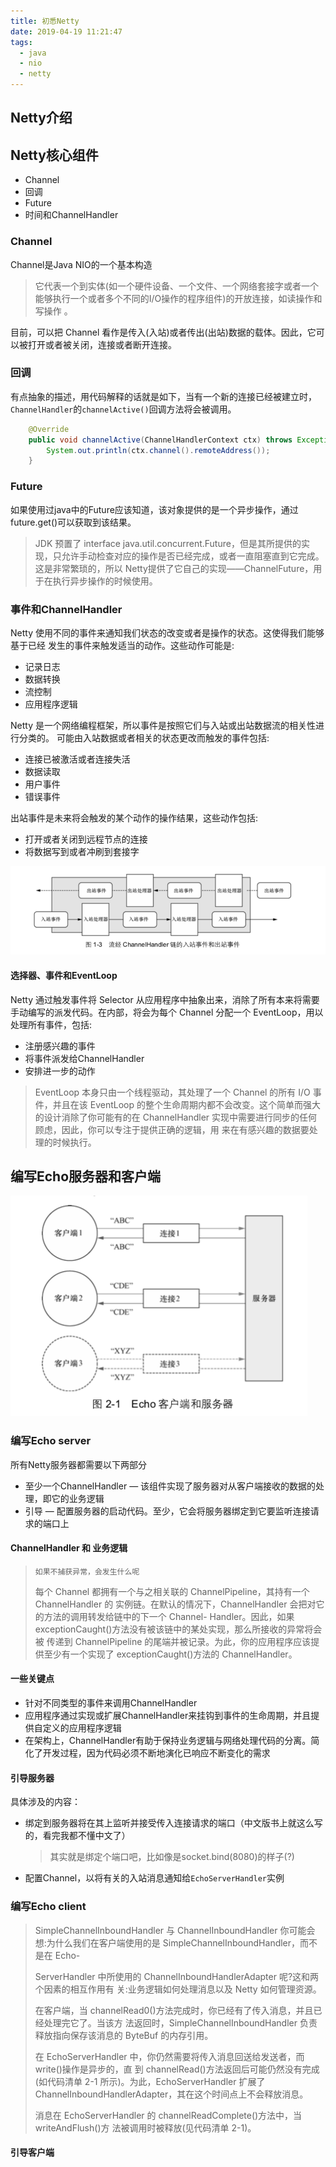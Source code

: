 ```yaml
---
title: 初悉Netty
date: 2019-04-19 11:21:47
tags: 
  - java
  - nio 
  - netty
---
```




## Netty介绍



## Netty核心组件

- Channel
- 回调
- Future
- 时间和ChannelHandler

### Channel

Channel是Java NIO的一个基本构造

> 它代表一个到实体(如一个硬件设备、一个文件、一个网络套接字或者一个能够执行一个或者多个不同的I/O操作的程序组件)的开放连接，如读操作和写操作 。

目前，可以把 Channel 看作是传入(入站)或者传出(出站)数据的载体。因此，它可以被打开或者被关闭，连接或者断开连接。

### 回调

有点抽象的描述，用代码解释的话就是如下，当有一个新的连接已经被建立时，`ChannelHandler`的`channelActive()`回调方法将会被调用。

```java
    @Override
    public void channelActive(ChannelHandlerContext ctx) throws Exception {
        System.out.println(ctx.channel().remoteAddress());
    }
```

### Future

如果使用过java中的Future应该知道，该对象提供的是一个异步操作，通过future.get()可以获取到该结果。

> JDK 预置了 interface java.util.concurrent.Future，但是其所提供的实现，只允许手动检查对应的操作是否已经完成，或者一直阻塞直到它完成。这是非常繁琐的，所以 Netty提供了它自己的实现——ChannelFuture，用于在执行异步操作的时候使用。

### 事件和ChannelHandler

Netty 使用不同的事件来通知我们状态的改变或者是操作的状态。这使得我们能够基于已经
发生的事件来触发适当的动作。这些动作可能是:

- 记录日志
- 数据转换
- 流控制
- 应用程序逻辑

Netty 是一个网络编程框架，所以事件是按照它们与入站或出站数据流的相关性进行分类的。 可能由入站数据或者相关的状态更改而触发的事件包括: 

- 连接已被激活或者连接失活
- 数据读取
- 用户事件
- 错误事件

出站事件是未来将会触发的某个动作的操作结果，这些动作包括:

- 打开或者关闭到远程节点的连接
- 将数据写到或者冲刷到套接字

![image-20190419122546568](/images/201904/channelHandler-chain.png)



#### 选择器、事件和EventLoop

Netty 通过触发事件将 Selector 从应用程序中抽象出来，消除了所有本来将需要手动编写的派发代码。在内部，将会为每个 Channel 分配一个 EventLoop，用以处理所有事件，包括:

- 注册感兴趣的事件
- 将事件派发给ChannelHandler
- 安排进一步的动作

> EventLoop 本身只由一个线程驱动，其处理了一个 Channel 的所有 I/O 事件，并且在该 EventLoop 的整个生命周期内都不会改变。这个简单而强大的设计消除了你可能有的在 ChannelHandler 实现中需要进行同步的任何顾虑，因此，你可以专注于提供正确的逻辑，用 来在有感兴趣的数据要处理的时候执行。 



## 编写Echo服务器和客户端

![image-20190419123740192](/images/201904/echo-client-server.png)

### 编写Echo server

所有Netty服务器都需要以下两部分

- 至少一个ChannelHandler — 该组件实现了服务器对从客户端接收的数据的处理，即它的业务逻辑
- 引导 — 配置服务器的启动代码。至少，它会将服务器绑定到它要监听连接请求的端口上

#### ChannelHandler 和 业务逻辑

> `如果不捕获异常，会发生什么呢`
>
> 每个 Channel 都拥有一个与之相关联的 ChannelPipeline，其持有一个 ChannelHandler 的 实例链。在默认的情况下，ChannelHandler 会把对它的方法的调用转发给链中的下一个 Channel- Handler。因此，如果exceptionCaught()方法没有被该链中的某处实现，那么所接收的异常将会被 传递到 ChannelPipeline 的尾端并被记录。为此，你的应用程序应该提供至少有一个实现了 exceptionCaught()方法的 ChannelHandler。 

#### 一些关键点

- 针对不同类型的事件来调用ChannelHandler
- 应用程序通过实现或扩展ChannelHandler来挂钩到事件的生命周期，并且提供自定义的应用程序逻辑
- 在架构上，ChannelHandler有助于保持业务逻辑与网络处理代码的分离。简化了开发过程，因为代码必须不断地演化已响应不断变化的需求

#### 引导服务器

具体涉及的内容：

- 绑定到服务器将在其上监听并接受传入连接请求的端口（中文版书上就这么写的，看完我都不懂中文了）

  > 其实就是绑定个端口吧，比如像是socket.bind(8080)的样子(?)

- 配置Channel，以将有关的入站消息通知给`EchoServerHandler`实例



### 编写Echo client

> SimpleChannelInboundHandler 与 ChannelInboundHandler 你可能会想:为什么我们在客户端使用的是 SimpleChannelInboundHandler，而不是在 Echo- 
>
> ServerHandler 中所使用的 ChannelInboundHandlerAdapter 呢?这和两个因素的相互作用有 关:业务逻辑如何处理消息以及 Netty 如何管理资源。 
>
> 在客户端，当 channelRead0()方法完成时，你已经有了传入消息，并且已经处理完它了。当该方 法返回时，SimpleChannelInboundHandler 负责释放指向保存该消息的 ByteBuf 的内存引用。 
>
> 在 EchoServerHandler 中，你仍然需要将传入消息回送给发送者，而 write()操作是异步的，直 到 channelRead()方法返回后可能仍然没有完成(如代码清单 2-1 所示)。为此，EchoServerHandler 扩展了 ChannelInboundHandlerAdapter，其在这个时间点上不会释放消息。 
>
> 消息在 EchoServerHandler 的 channelReadComplete()方法中，当 writeAndFlush()方 法被调用时被释放(见代码清单 2-1)。 

#### 引导客户端



